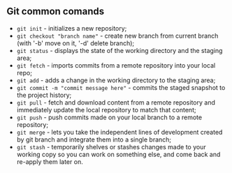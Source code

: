 ## Git common comands

- `git init` - initializes a new repository;
- `git checkout "branch name"` - create new branch from current branch (with '-b' move on it, '-d' delete branch);
- `git status` - displays the state of the working directory and the staging area;
- `git fetch` - imports commits from a remote repository into your local repo;
- `git add` - adds a change in the working directory to the staging area;
- `git commit -m "commit message here"` - commits the staged snapshot to the project history;
- `git pull` - fetch and download content from a remote repository and immediately update the local repository to match that content;
- `git push` - push commits made on your local branch to a remote repository;
- `git merge` - lets you take the independent lines of development created by git branch and integrate them into a single branch;
- `git stash` - temporarily shelves or stashes changes made to your working copy so you can work on something else, and come back and re-apply them later on.